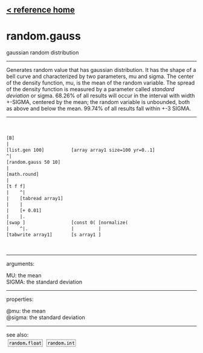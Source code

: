 [< reference home](index.html)
---

# random.gauss


gaussian random distribution

---

Generates random value that has gaussian distribution. It has the shape of a bell
            curve and characterized by two parameters, mu and sigma.
The center of the density function, mu, is the mean of the random variable. The
            spread of the density function is measured by a parameter called *standard deviation*
            or sigma. 68.26% of all results will occur in the interval with width +-SIGMA, centered
            by the mean; the random variable is unbounded, both as above and below the mean.
99.74% of all results fall within +-3 SIGMA.
<br>


---


```


[B]
|
[list.gen 100]          [array array1 size=100 yr=0..1]
^|
[random.gauss 50 10]
|
[math.round]
|
[t f f]
|    ^|
|    [tabread array1]
|    |
|    [+ 0.01]
|    |.
[swap ]                 [const 0( [normalize(
|    ^|.                |         |
[tabwrite array1]       [s array1 ]

            
```

---
arguments:

MU: the mean<br>
SIGMA: the standard deviation<br>

---
properties:

@mu: the mean<br>
@sigma: the standard
            deviation<br>

---
see also:<br>
[![random.float](img/object_random.float.png)](random.float.html)
[![random.int](img/object_random.int.png)](random.int.html)
